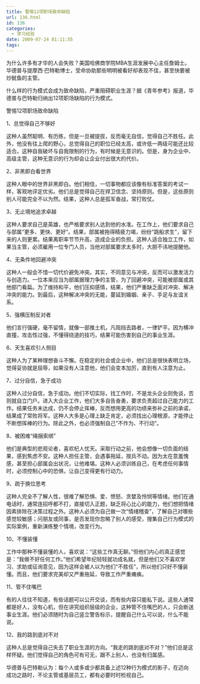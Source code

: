 ```yaml
---
title: 警惕12项职场致命缺陷
url: 136.html
id: 136
categories:
  - 学习经验
date: 2009-07-24 01:11:55
tags:
---
```


为什么许多有才华的人会失败？美国哈佛商学院MBA生涯发展中心主任詹姆士。华德普与提摩西·巴特勒博士，受命协助那些明明被看好却表现不佳，甚至快要被炒鱿鱼的主管。  
  
什么样的行为模式会成为致命缺陷，严重阻碍职业生涯？据《青年参考》报道，华德普与巴特勒归纳出12项职场缺陷的行为模式。  
  
警惕12项职场致命缺陷  
  
1、总觉得自己不够好  
  
这种人虽然聪明、有历练，但是一旦被提拔，反而毫无自信，觉得自己不胜任。此外，他没有往上爬的野心，总觉得自己的职位已经太高，或许低一两级可能还比较适合。这种自我破坏与自我限制的行为，有时候是无意识的。但是，身为企业中、高级主管，这种无意识的行为却会让企业付出很大的代价。  
  
2、非黑即白看世界  
  
这种人眼中的世界非黑即白。他们相信，一切事物都应该像有标准答案的考试一样，客观地评定优劣。他们总是觉得自己在捍卫信念、坚持原则。但是，这些原则别人可能完全不以为然。结果，这种人总是孤军奋战，常打败仗。  
  
3、无止境地追求卓越  
  
这种人要求自己是英雄，也严格要求别人达到他的水准。在工作上，他们要求自己与部属“更多、更快、更好”。结果，部属被拖得精疲力竭，纷纷“跳船求生”，留下来的人则更累。结果离职率节节升高，造成企业的负担。这种人适合独立工作，如果当主管，必须雇用一位专门人员，当他对部属要求太多时，大胆不讳地提醒他。  
  
4、无条件地回避冲突  
  
这种人一般会不惜一切代价避免冲突。其实，不同意见与冲突，反而可以激发活力与创造力。一位本来应当为部属据理力争的主管，为了回避冲突，可能被部属或其他部门看扁。为了维持和平，他们压抑感情，结果，他们严重缺乏面对冲突、解决冲突的能力。到最后，这种解决冲突的无能，蔓延到婚姻、亲子、手足与友谊关系。  
  
5、强横压制反对者  
  
他们言行强硬，毫不留情，就像一部推土机，凡阻挡去路者，一律铲平。因为横冲直撞，攻击性过强，不懂得绕道的技巧，结果可能伤害到自己的事业生涯。  
  
6、天生喜欢引人侧目  
  
这种人为了某种理想奋斗不懈。在稳定的社会或企业中，他们总是很快表明立场，觉得妥协就是屈辱，如果没有人注意他，他们会变本加厉，直到有人注意为止。  
  
7、过分自信，急于成功  
  
这种人过分自信，急于成功。他们不切实际，找工作时，不是龙头企业则免谈，否则就自立门户。进入大企业工作，他们大多自告奋勇，要求负责超过自己能力的工作。结果任务未达成，仍不会停止挥棒，反而想用更高的功绩来弥补之前的承诺，结果成了常败将军。这种人大多是心理上缺乏肯定，必须找出心理根源，才能停止不断想挥棒的行为。除此之外，也必须强制自己“不作为、不行动”。  
  
8、被困难“绳捆索绑”  
  
他们是典型的悲观论者，喜欢杞人忧天。采取行动之前，他会想像一切负面的结果，感到焦虑不安。这种人担任主管，会遇事拖延，按兵不动。因为太在意羞愧感，甚至担心部属会出状况，让他难堪。这种人必须训练自己，在考虑任何事情时，必须控制心中的恐惧，让自己变得更有行动力。  
  
9、疏于换位思考  
  
这种人完全不了解人性，很难了解恐惧、爱、愤怒、贪婪及怜悯等情绪。他们在通电话时，通常连招呼都不打，直接切入正题，缺乏将心比心的能力，他们想把情绪因素排除在决策过程之外。这种人必须为自己做一次“情绪稽查”，了解自己对哪些感觉较敏感；问朋友或同事，是否发现你忽略了别人的感受，搜集自己行为模式的实际案例，重新演练整个情境，改变行为。  
  
10、不懂装懂  
  
工作中那种不懂装懂的人，喜欢说：“这些工作真无聊。”但他们内心的真正感觉是：“我做不好任何工作。”他们希望年纪轻轻就功成名就，但是他们又不喜欢学习、求助或征询意见，因为这样会被人以为他们“不胜任”，所以他们只好不懂装懂。而且，他们要求完美却又严重拖延，导致工作严重瘫痪。  
  
11、管不住嘴巴  
  
有的人往往不知道，有些话题可以公开交谈，而有些内容只能私下说。这些人通常都是好人，没有心机，但在讲究组织层级的企业，这种管不住嘴巴的人，只会断送事业生涯。他们必须随时为自己竖立警告标示，提醒自己什么可以说，什么不能说。  
  
12、我的路到底对不对  
  
这种人总是觉得自己失去了职业生涯的方向。“我走的路到底对不对？”他们总是这样怀疑。他们觉得自己的角色可有可无，跟不上别人，也没有归属感。  
  
华德普与巴特勒认为：每个人或多或少都具备上述12种行为模式的影子，在迈向成功之路时，不论主管或基层员工，都有必要时时检视自己。